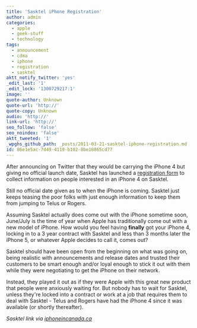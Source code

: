 ```yaml
---
title: 'Sasktel iPhone Registration'
author: admin
categories:
  - apple
  - geek-stuff
  - technology
tags:
  - announcement
  - cdma
  - iphone
  - registration
  - sasktel
aktt_notify_twitter: 'yes'
_edit_last: '1'
_edit_lock: '1300729217:1'
image: ''
quote-author: Unknown
quote-url: 'http://'
quote-copy: Unknown
audio: 'http://'
link-url: 'http://'
seo_follow: 'false'
seo_noindex: 'false'
aktt_tweeted: '1'
_wpghs_github_path: _posts/2011-03-21-sasktel-iphone-registration.md
id: 86e1e5ac-7d49-4119-b102-8be18865cd77
---
```

<p>After announcing on Twitter that they would be carrying the iPhone 4 but giving no official launch date, Sasktel has launched a <a href="http://www.sasktel.com/forms/iphone-registration.html">registration form</a> to collect information on people interested in an iPhone 4 on Sasktel.</p>
<p>Still no official date given as to when the iPhone is coming. Sasktel just keeps teasing the poor folks with just enough information to keep them from jumping to Telus or Rogers.</p>
<p>Assuming Sasktel actually does come out with the iPhone sometime soon, June/July is the time of year when Apple has traditionally come out with a new model of iPhone. How would you feel having <strong>finally</strong> got your iPhone 4, locking in to a 3 year contract with Sasktel and less than 3 months later the iPhone 5, or whatever Apple decides to call it, comes out?</p>
<p>Sasktel should have been open from the beginning on what was going on, being realistic with announcements and release dates and trusted their customers to be smart enough and/or loyal enough to stick it out with them while they were negotiating to get the iPhone on their network.</p>
<p>Instead, they played it out as if they were Apple with this great new product that people were anxiously waiting for. But nobody has to wait for Sasktel, unless they're locked into a contract or work at a job that requires them to deal with Sasktel - Telus and Rogers have had the iPhone 4 since it was available (or shortly thereafter).</p>
<p><em>Sasktel link via <a href="http://www.iphoneincanada.ca/iphone4/sasktel-posts-iphone-4-information-registration-form/">iphoneincanada.ca</a></em></p>
